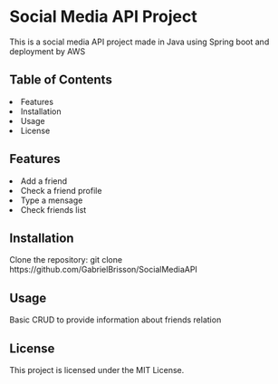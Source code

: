 <h1>Social Media API Project</h1>

This is a social media API project made in Java using Spring boot and deployment by AWS 

<h2>Table of Contents</h2>
<li>Features</li>
<li>Installation</li>
<li>Usage</li>
<li>License</li>
<h2>Features</h2>
<li>Add a friend</li>
<li>Check a friend profile</li>
<li>Type a mensage</li>
<li>Check friends list</li>
<h2>Installation</h2>
Clone the repository: git clone https://github.com/GabrielBrisson/SocialMediaAPI
<br>
<h2>Usage</h2>
Basic CRUD to provide information about friends relation
<br>
<h2>License</h2>
This project is licensed under the MIT License.
